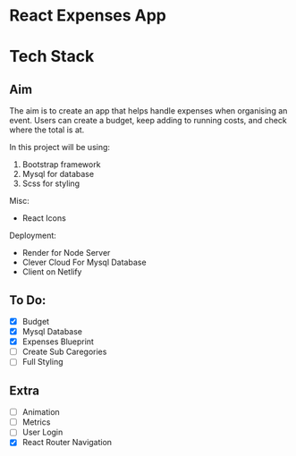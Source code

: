 # React Expenses App

# Tech Stack

Aim
---

The aim is to create an app that helps handle expenses when organising an event. Users can create a budget, keep adding to running costs,
and check where the total is at.


In this project will be using:
1) Bootstrap framework
2) Mysql for database
3) Scss for styling

Misc:
* React Icons

Deployment:
* Render for Node Server
* Clever Cloud For Mysql Database
* Client on Netlify

## To Do:

- [x] Budget
- [x] Mysql Database
- [x] Expenses Blueprint
- [ ] Create Sub Caregories
- [ ] Full Styling

## Extra

- [ ] Animation
- [ ] Metrics
- [ ] User Login
- [x] React Router Navigation 